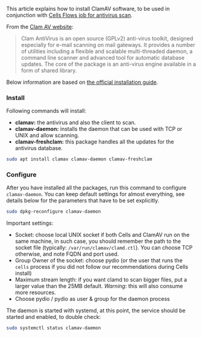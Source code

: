 This article explains how to install ClamAV software, to be used in conjunction with [Cells Flows job for antivirus scan](https://pydio.com/en/docs/cells-flows/scan-antivirus).

From the [Clam AV website](https://www.clamav.net/documents/introduction):

> Clam AntiVirus is an open source (GPLv2) anti-virus toolkit, designed especially for e-mail scanning on mail gateways. It provides a number of utilities including a flexible and scalable multi-threaded daemon, a command line scanner and advanced tool for automatic database updates. The core of the package is an anti-virus engine available in a form of shared library.

Below information are based on [the official installation guide](https://www.clamav.net/documents/installing-clamav).

### Install

Following commands will install:

- **clamav:** the antivirus and also the client to scan.
- **clamav-daemon:** installs the daemon that can be used with TCP or UNIX and allow scanning.
- **clamav-freshclam:** this package handles all the updates for the antivirus database.

```sh
sudo apt install clamav clamav-daemon clamav-freshclam
```

### Configure

After you have installed all the packages, run this command to configure `clamav-daemon`. You can keep default settings for almost everything, see details below for the parameters that have to be set explicitly.

```sh
sudo dpkg-reconfigure clamav-daemon
```

Important settings:

- Socket: choose local UNIX socket if both Cells and ClamAV run on the same machine, in such case, you should remember the path to the socket file (typically: `/var/run/clamav/clamd.ctl`). You can choose TCP otherwise, and note FQDN and port used.
- Group Owner of the socket: choose pydio (or the user that runs the `cells` process if you did not follow our recommendations during Cells install)
- Maximum stream length: if you want clamd to scan bigger files, put a larger value than the 25MB default. *Warning*: this will also consume more resources.
- Choose pydio / pydio as user & group for the daemon process

The daemon is started with systemd, at this point, the service should be started and enabled, to double check:

```sh
sudo systemctl status clamav-daemon
```